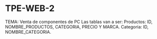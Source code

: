 # TPE-WEB-2
TEMA: Venta de componentes de PC 
Las tablas van a ser: Productos: ID, NOMBRE_PRODUCTOS, CATEGORIA, PRECIO Y MARCA.
                      Categoria: ID, NOMBRE_CATEGORIA. 


